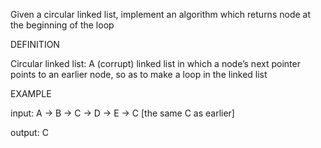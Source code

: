 Given a circular linked list, implement an algorithm which returns node at the beginning of the loop

DEFINITION

Circular linked list: A (corrupt) linked list in which a node’s next pointer points to an 
earlier node, so as to make a loop in the linked list

EXAMPLE

input: A -> B -> C -> D -> E -> C [the same C as earlier]

output: C
